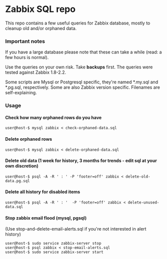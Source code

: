 # Zabbix SQL repo

This repo contains a few useful queries for Zabbix database, mostly to cleanup old and/or orphaned data.

### Important notes

If you have a large database please note that these can take a while (read: a few hours is normal).

Use the queries on your own risk. Take **backups** first. The queries were tested against Zabbix 1.8-2.2. 

Some scripts are Mysql or Postgresql specific, they're named *.my.sql and *.pg.sql, respectively. Some are also Zabbix version specific. Filenames are self-explaining.

### Usage

#### Check how many orphaned rows do you have

    user@host-$ mysql zabbix < check-orphaned-data.sql

#### Delete orphaned rows

    user@host-$ mysql zabbix < delete-orphaned-data.sql

#### Delete old data (1 week for history, 3 months for trends - edit sql at your own discretion)

    user@host-$ psql -A -R ' : ' -P 'footer=off' zabbix < delete-old-data.pg.sql

#### Delete all history for disabled items

    user@host-$ psql -A -R ' : '  -P 'footer=off' zabbix < delete-unused-data.sql

#### Stop zabbix email flood (mysql, pgsql)

(Use stop-and-delete-email-alerts.sql if you're not interested in alert history)

    user@host-$ sudo service zabbix-server stop
    user@host-$ psql zabbix < stop-email-alerts.sql
    user@host-$ sudo service zabbix-server start
